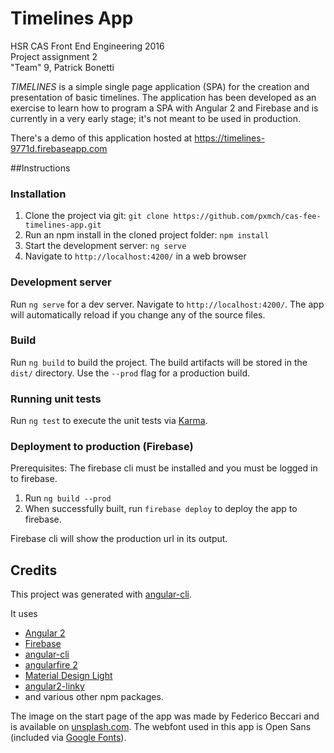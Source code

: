 # Timelines App
HSR CAS Front End Engineering 2016<br>
Project assignment 2<br>
"Team" 9, Patrick Bonetti

_TIMELINES_ is a simple single page application (SPA) for the creation and presentation of basic timelines.
The application has been developed as an exercise to learn how to program a SPA with Angular 2 and Firebase
and is currently in a very early stage; it's not meant to be used in production.

There's a demo of this application hosted at https://timelines-9771d.firebaseapp.com

##Instructions

### Installation
1. Clone the project via git: `git clone https://github.com/pxmch/cas-fee-timelines-app.git`
2. Run an npm install in the cloned project folder: `npm install`
3. Start the development server: `ng serve`
4. Navigate to `http://localhost:4200/` in a web browser

### Development server
Run `ng serve` for a dev server. Navigate to `http://localhost:4200/`. The app will automatically reload if you change any of the source files.

### Build
Run `ng build` to build the project. The build artifacts will be stored in the `dist/` directory. Use the `--prod` flag for a production build.

### Running unit tests
Run `ng test` to execute the unit tests via [Karma](https://karma-runner.github.io).

### Deployment to production (Firebase)
Prerequisites: The firebase cli must be installed and you must be logged in to firebase.

1. Run `ng build --prod`
2. When successfully built, run `firebase deploy` to deploy the app to firebase.

Firebase cli will show the production url in its output.


## Credits
This project was generated with [angular-cli](https://github.com/angular/angular-cli).

It uses
- [Angular 2](https://angular.io)
- [Firebase](https://www.firebase.com)
- [angular-cli](https://cli.angular.io)
- [angularfire 2](https://github.com/angular/angularfire2)
- [Material Design Light](https://getmdl.io)
- [angular2-linky](https://github.com/dzonatan/angular2-linky)
- and various other npm packages.

The image on the start page of the app was made by Federico Beccari and is available on [unsplash.com](https://unsplash.com/photos/ahi73ZN5P0Y).
The webfont used in this app is Open Sans (included via [Google Fonts](https://fonts.google.com/specimen/Open+Sans)).


